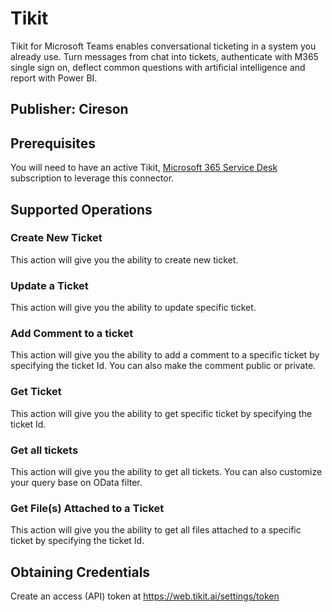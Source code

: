 # Tikit
Tikit for Microsoft Teams enables conversational ticketing in a system you already use. Turn messages from chat into tickets, authenticate with M365 single sign on, deflect common questions with artificial intelligence and report with Power BI.

## Publisher: Cireson

## Prerequisites
You will need to have an active Tikit, [Microsoft 365 Service Desk](https://www.tikit.ai/pricing/) subscription to leverage this connector.

## Supported Operations

### Create New Ticket
This action will give you the ability to create new ticket.

### Update a Ticket
This action will give you the ability to update specific ticket.

### Add Comment to a ticket
This action will give you the ability to add a comment to a specific ticket by specifying the ticket Id.
You can also make the comment public or private.

### Get Ticket
This action will give you the ability to get specific ticket by specifying the ticket Id.

### Get all tickets
This action will give you the ability to get all tickets.
You can also customize your query base on OData filter.

### Get File(s) Attached to a Ticket
This action will give you the ability to get all files attached to a specific ticket by specifying the ticket Id.

## Obtaining Credentials
Create an access (API) token at https://web.tikit.ai/settings/token
